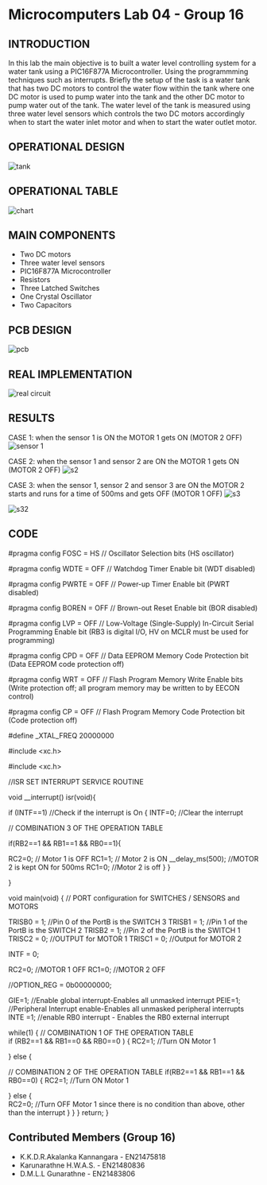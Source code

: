 # Microcomputers Lab 04 - Group 16

<!-- If you have screenshots you'd like to share, include them here. -->


## INTRODUCTION

In this lab the main objective is to built a water level controlling system for a water tank using a PIC16F877A Microcontroller. Using the programmming techniques such as interrupts. Briefly the setup of the task is a water tank that has two DC motors to control the water flow within the tank where one DC motor is used to pump water into the tank and the other DC motor to pump water out of the tank. The water level of the tank is measured using three water level sensors which controls the two DC motors accordingly when to start the water inlet motor and when to start the water outlet motor. 


## OPERATIONAL DESIGN

![tank](https://user-images.githubusercontent.com/109481748/179643808-10cba064-6e39-42c6-8a82-20b72ba9719f.jpg)


## OPERATIONAL TABLE
![chart](https://user-images.githubusercontent.com/109481748/179644327-14d12de8-2b1f-41dd-a4ae-7d573c4222fb.jpg)


## MAIN COMPONENTS

- Two DC motors
- Three water level sensors
- PIC16F877A Microcontroller
- Resistors
- Three Latched Switches
- One Crystal Oscillator
- Two Capacitors


## PCB DESIGN

![pcb](https://user-images.githubusercontent.com/109481748/179644550-bda3bf97-812c-4898-b0cd-0de3fe59d9dc.jpg)


## REAL IMPLEMENTATION

![real circuit](https://user-images.githubusercontent.com/109481748/184779747-fe1bbde1-6444-4e9e-a6e8-6e58ad6a26d3.jpg)


## RESULTS

CASE 1: when the sensor 1 is ON the MOTOR 1 gets ON (MOTOR 2 OFF)
![sensor 1](https://user-images.githubusercontent.com/109481748/184782616-d0fe580d-1313-4587-b236-c7d038969739.jpg)


CASE 2: when the sensor 1 and sensor 2 are ON the MOTOR 1 gets ON (MOTOR 2 OFF)
![s2](https://user-images.githubusercontent.com/109481748/184781554-98bb6161-1fb1-47d3-a721-4563d2fd971e.jpg)


CASE 3: when the sensor 1, sensor 2 and sensor 3 are ON the MOTOR 2 starts and runs for a time of 500ms and gets OFF (MOTOR 1 OFF)
![s3](https://user-images.githubusercontent.com/109481748/184781976-65d30f83-ced8-4a41-9be5-eb9b62fa9c9b.jpg)


![s32](https://user-images.githubusercontent.com/109481748/184782269-4467d4bf-de55-4b1c-a8a7-442ccb089844.jpg)



## CODE

<!-- CODE START -->



#pragma config FOSC = HS // Oscillator Selection bits (HS oscillator)

#pragma config WDTE = OFF // Watchdog Timer Enable bit (WDT disabled)

#pragma config PWRTE = OFF // Power-up Timer Enable bit (PWRT disabled)

#pragma config BOREN = OFF // Brown-out Reset Enable bit (BOR disabled)

#pragma config LVP = OFF // Low-Voltage (Single-Supply) In-Circuit Serial Programming Enable bit (RB3 is digital I/O, HV on MCLR must be used for programming)

#pragma config CPD = OFF // Data EEPROM Memory Code Protection bit (Data EEPROM code protection off)

#pragma config WRT = OFF // Flash Program Memory Write Enable bits (Write protection off; all program memory may be written to by EECON control)

#pragma config CP = OFF // Flash Program Memory Code Protection bit (Code protection off)

#define _XTAL_FREQ 20000000

#include <xc.h>

#include <xc.h>

//ISR SET INTERRUPT SERVICE ROUTINE

void __interrupt() isr(void){

  if (INTF==1) //Check if the interrupt is On 
   {
    INTF=0; //Clear the interrupt
    
// COMBINATION 3 OF THE OPERATION TABLE

   if(RB2==1 && RB1==1 && RB0==1){
       
   RC2=0; // Motor 1 is OFF
   RC1=1; // Motor 2 is ON
   __delay_ms(500);  //MOTOR 2 is kept ON for 500ms
   RC1=0;    //Motor 2 is off
     } }
     
}
      
    
   

void main(void)
{
 // PORT configuration for SWITCHES / SENSORS and MOTORS
    
   TRISB0 = 1; //Pin 0 of the PortB is the SWITCH 3
   TRISB1 = 1; //Pin 1 of the PortB is the SWITCH 2
   TRISB2 = 1; //Pin 2 of the PortB is the SWITCH 1
   TRISC2 = 0; //OUTPUT for MOTOR 1
   TRISC1 = 0; //Output for MOTOR 2
 
   INTF = 0;  
 
   RC2=0; //MOTOR 1 OFF
   RC1=0; //MOTOR 2 OFF
 
 
//OPTION_REG = 0b00000000;
   
   GIE=1;    //Enable global interrupt-Enables all unmasked interrupt
   PEIE=1;   //Peripheral Interrupt enable-Enables all unmasked peripheral interrupts
   INTE =1;  //enable RB0 interrupt -  Enables the RB0 external interrupt
 
 while(1)
 {
// COMBINATION 1 OF THE OPERATION TABLE   
     if (RB2==1 && RB1==0 && RB0==0 )
 {
    RC2=1; //Turn ON Motor 1
    
 } else {
     
// COMBINATION 2 OF THE OPERATION TABLE 
     if(RB2==1 && RB1==1 && RB0==0)
 {
   RC2=1;  //Turn ON Motor 1  
   
 } else {        
    RC2=0;  //Turn OFF Motor 1 since there is no condition than above, other than the interrupt 
 }
 } 
}
 return; 
}


<!-- CODE END -->

## Contributed Members (Group 16)

- K.K.D.R.Akalanka Kannangara - EN21475818
- Karunarathne H.W.A.S. - EN21480836
- D.M.L.L Gunarathne - EN21483806

